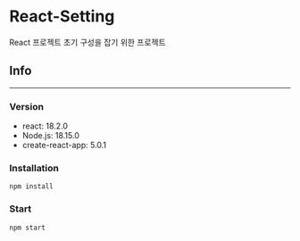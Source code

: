 # React-Setting 
React 프로젝트 초기 구성을 잡기 위한 프로젝트

## Info
- - -
### Version
- react: 18.2.0
- Node.js: 18.15.0
- create-react-app: 5.0.1

### Installation
```shell
npm install
```
### Start
```shell
npm start
```
